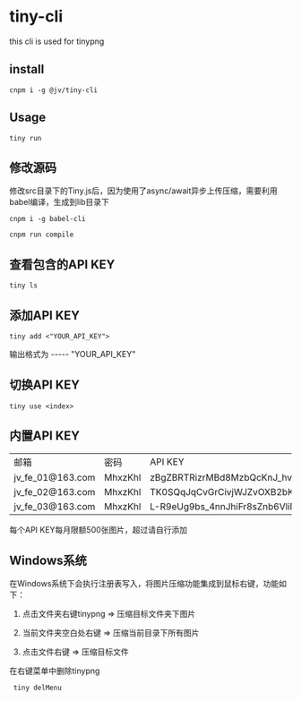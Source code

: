 # tiny-cli

this cli is used for tinypng

## install

    cnpm i -g @jv/tiny-cli

## Usage

    tiny run

## 修改源码

修改src目录下的Tiny.js后，因为使用了async/await异步上传压缩，需要利用babel编译，生成到lib目录下

    cnpm i -g babel-cli

    cnpm run compile
    
## 查看包含的API KEY

    tiny ls

## 添加API KEY 

    tiny add <"YOUR_API_KEY">

输出格式为 <index> ----- "YOUR_API_KEY" 

## 切换API KEY

    tiny use <index>

## 内置API KEY

<table>
    <tr><td>邮箱</td><td>密码</td><td>API KEY</td></tr>
    <tr><td>jv_fe_01@163.com</td><td>MhxzKhl</td><td>zBgZBRTRizrMBd8MzbQcKnJ_hvBc3u7F</td></tr>
    <tr><td>jv_fe_02@163.com</td><td>MhxzKhl</td><td>TK0SQqJqCvGrCivjWJZvOXB2bKTdAg2x</td></tr>
    <tr><td>jv_fe_03@163.com</td><td>MhxzKhl</td><td>L-R9eUg9bs_4nnJhiFr8sZnb6VliM8Lc</td></tr> 
</table>

每个API KEY每月限额500张图片，超过请自行添加


## Windows系统

在Windows系统下会执行注册表写入，将图片压缩功能集成到鼠标右键，功能如下：

1. 点击文件夹右键tinypng => 压缩目标文件夹下图片

2. 当前文件夹空白处右键 => 压缩当前目录下所有图片

3. 点击文件右键 => 压缩目标文件


在右键菜单中删除tinypng

     tiny delMenu








    
